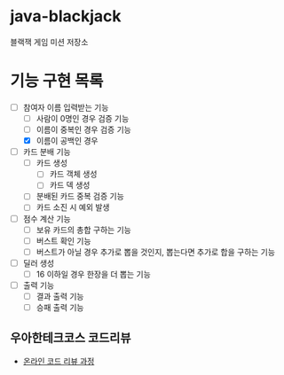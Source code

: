 # java-blackjack
블랙잭 게임 미션 저장소

# 기능 구현 목록
- [ ] 참여자 이름 입력받는 기능  
    - [ ] 사람이 0명인 경우 검증 기능
    - [ ] 이름이 중복인 경우 검증 기능
    - [x] 이름이 공백인 경우
    
- [ ] 카드 분배 기능 
    - [ ] 카드 생성 
        - [ ] 카드 객체 생성
        - [ ] 카드 덱 생성 
    - [ ] 분배된 카드 중복 검증 기능 
    - [ ] 카드 소진 시 예외 발생
    
- [ ] 점수 계산 기능
    - [ ] 보유 카드의 총합 구하는 기능 
    - [ ] 버스트 확인 기능
    - [ ] 버스트가 아닐 경우 추가로 뽑을 것인지, 뽑는다면 추가로 합을 구하는 기능 
- [ ] 딜러 생성
    - [ ] 16 이하일 경우 한장을 더 뽑는 기능   
- [ ] 출력 기능
    - [ ] 결과 출력 기능
    - [ ] 승패 출력 기능 

## 우아한테크코스 코드리뷰
* [온라인 코드 리뷰 과정](https://github.com/woowacourse/woowacourse-docs/blob/master/maincourse/README.md)